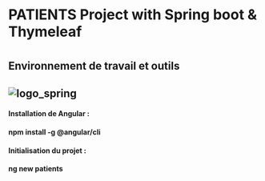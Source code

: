 <h1>PATIENTS Project with Spring boot & Thymeleaf<h1>
  <h2>Environnement de travail et outils<h2>
    <img src="https://s6.imgcdn.dev/rpACg.png" alt="logo_spring" />
   <h4> Installation de Angular : <h4>
      npm install -g @angular/cli
    
   <h4> Initialisation du projet :<h4>
      ng new patients
    

    
